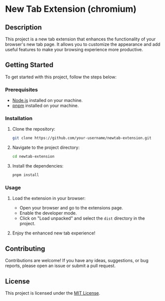# New Tab Extension (chromium)

## Description

This project is a new tab extension that enhances the functionality of your browser's new tab page. It allows you to customize the appearance and add useful features to make your browsing experience more productive.

## Getting Started

To get started with this project, follow the steps below:

### Prerequisites

-   [Node.js](https://nodejs.org) installed on your machine.
-   [pnpm](https://pnpm.io) installed on your machine.

### Installation

1. Clone the repository:

    ```bash
    git clone https://github.com/your-username/newtab-extension.git
    ```

2. Navigate to the project directory:

    ```bash
    cd newtab-extension
    ```

3. Install the dependencies:

    ```bash
    pnpm install
    ```

### Usage

1. Load the extension in your browser:

    - Open your browser and go to the extensions page.
    - Enable the developer mode.
    - Click on "Load unpacked" and select the `dist` directory in the project.

2. Enjoy the enhanced new tab experience!

## Contributing

Contributions are welcome! If you have any ideas, suggestions, or bug reports, please open an issue or submit a pull request.

## License

This project is licensed under the [MIT License](LICENSE).
